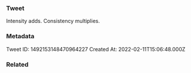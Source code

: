 ### Tweet
Intensity adds. Consistency multiplies.

### Metadata
Tweet ID: 1492153148470964227
Created At: 2022-02-11T15:06:48.000Z

### Related


